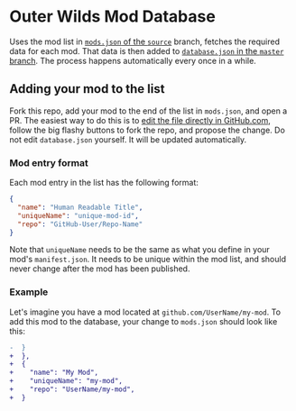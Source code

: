 # Outer Wilds Mod Database

Uses the mod list in [`mods.json` of the `source`](https://github.com/Raicuparta/ow-mod-db/blob/source/mods.json) branch, fetches the required data for each mod. That data is then added to [`database.json` in the `master` branch](https://github.com/Raicuparta/ow-mod-db/blob/master/database.json). The process happens automatically every once in a while.

## Adding your mod to the list

Fork this repo, add your mod to the end of the list in `mods.json`, and open a PR. The easiest way to do this is to [edit the file directly in GitHub.com](https://github.com/Raicuparta/outer-wilds-mod-db/edit/source/mods.json), follow the big flashy buttons to fork the repo, and propose the change. Do not edit `database.json` yourself. It will be updated automatically.

### Mod entry format

Each mod entry in the list has the following format:

```json
{
  "name": "Human Readable Title",
  "uniqueName": "unique-mod-id",
  "repo": "GitHub-User/Repo-Name"
}
```

Note that `uniqueName` needs to be the same as what you define in your mod's `manifest.json`. It needs to be unique within the mod list, and should never change after the mod has been published.

### Example

Let's imagine you have a mod located at `github.com/UserName/my-mod`. To add this mod to the database, your change to `mods.json` should look like this:

```diff
-  }
+  },
+  {
+    "name": "My Mod",
+    "uniqueName": "my-mod",
+    "repo": "UserName/my-mod",
+  }
```
 
